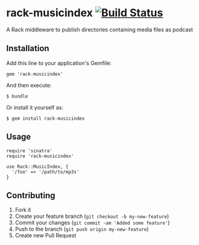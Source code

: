 # rack-musicindex [![Build Status](https://secure.travis-ci.org/youpy/rack-musicindex.png)](http://travis-ci.org/youpy/rack-musicindex)

A Rack middleware to publish directories containing media files as podcast

## Installation

Add this line to your application's Gemfile:

    gem 'rack-musicindex'

And then execute:

    $ bundle

Or install it yourself as:

    $ gem install rack-musicindex

## Usage

    require 'sinatra'
    require 'rack-musicindex'
    
    use Rack::MusicIndex, {
      '/foo' => '/path/to/mp3s'
    }

## Contributing

1. Fork it
2. Create your feature branch (`git checkout -b my-new-feature`)
3. Commit your changes (`git commit -am 'Added some feature'`)
4. Push to the branch (`git push origin my-new-feature`)
5. Create new Pull Request
